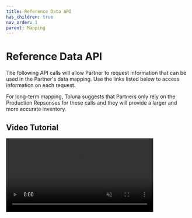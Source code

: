 ```yaml
---
title: Reference Data API
has_children: true
nav_order: 1
parent: Mapping
---
```


# Reference Data API

The following API calls will allow Partner to request information that can be used in the Partner's data mapping. Use the links listed below to access information on each request. 

For long-term mapping, Toluna suggests that Partners only rely on the Production Repsonses for these calls and they will provide a larger and more accurate inventory.


## Video Tutorial

<video class="video-fluid z-depth-1" loop controls muted style="width: 80%;">
  <source src="https://firebasestorage.googleapis.com/v0/b/toluna-ip.appspot.com/o/integration%2Fquick%2Fref-data.mp4?alt=media&token=8b65074c-59f0-4f2e-b1ea-a2a2e968b432" type="video/mp4" />
</video>